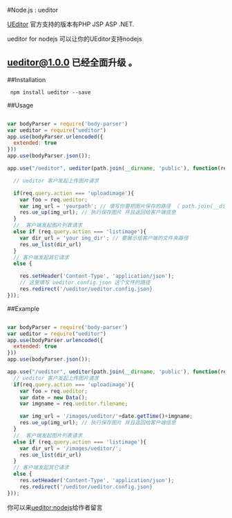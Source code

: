 #Node.js : ueditor


[UEditor](https://github.com/fex-team/ueditor) 官方支持的版本有PHP JSP ASP .NET.

ueditor for nodejs 可以让你的UEditor支持nodejs

## ueditor@1.0.0 已经全面升级 。

##Installation

```
 npm install ueditor --save

```


##Usage

```javascript

var bodyParser = require('body-parser')
var ueditor = require("ueditor")
app.use(bodyParser.urlencoded({
  extended: true
}))
app.use(bodyParser.json());

app.use("/ueditor", ueditor(path.join(__dirname, 'public'), function(req, res, next) {

  // ueditor 客户发起上传图片请求

  if(req.query.action === 'uploadimage'){
    var foo = req.ueditor;
    var img_url = 'yourpath'; // 填写你要把图片保存的路径 （ path.join(__dirname, 'public') 是根路径）
    res.ue_up(img_url); // 执行保存图片 并且返回给客户端信息
  }
  //  客户端发起图片列表请求
  else if (req.query.action === 'listimage'){
    var dir_url = 'your img_dir'; // 要展示给客户端的文件夹路径
    res.ue_list(dir_url)
  }
  // 客户端发起其它请求
  else {

    res.setHeader('Content-Type', 'application/json');
    // 这里填写 ueditor.config.json 这个文件的路径
    res.redirect('/ueditor/ueditor.config.json}
}));

```
##Example
```javascript

var bodyParser = require('body-parser')
var ueditor = require("ueditor")
app.use(bodyParser.urlencoded({
  extended: true
}))
app.use(bodyParser.json());

app.use("/ueditor", ueditor(path.join(__dirname, 'public'), function(req, res, next) {
  // ueditor 客户发起上传图片请求
  if(req.query.action === 'uploadimage'){
    var foo = req.ueditor;
    var date = new Data();
    var imgname = req.ueditor.filename;

    var img_url = '/images/ueditor/'+date.getTime()+imgname;
    res.ue_up(img_url); // 执行保存图片 并且返回给客户端信息
  }
  //  客户端发起图片列表请求
  else if (req.query.action === 'listimage'){
    var dir_url = '/images/ueditor/';
    res.ue_list(dir_url)
  }
  // 客户端发起其它请求
  else {
    res.setHeader('Content-Type', 'application/json');
    res.redirect('/ueditor/ueditor.config.json}
}));

```

你可以来[ueditor:nodejs](http://blog.netpi.me/nodejs/ueditor-nodejs)给作者留言

